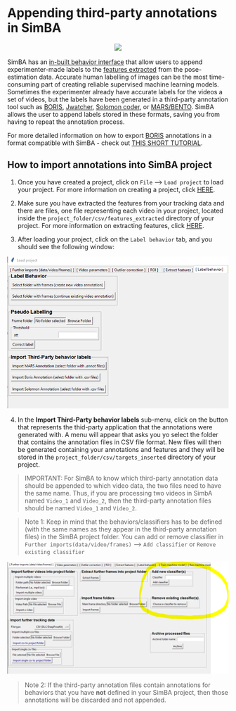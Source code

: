 # Appending third-party annotations in SimBA

<p align="center">
<img src="https://github.com/sgoldenlab/simba/blob/master/images/third_party_annot.png" />
</p>

SimBA has an [in-built behavior interface](https://github.com/sgoldenlab/simba/blob/master/docs/labelling_aggression_tutorial.md) that allow users to append experimenter-made labels to the [features extracted](https://github.com/sgoldenlab/simba/blob/master/docs/tutorial.md#step-5-extract-features) from the pose-estimation data. Accurate human labelling of images can be the most time-consuming part of creating reliable supervised machine learning models. Sometimes the experimenter already have accurate labels for the videos a set of videos, but the labels have been generated in a third-party annotation tool such as [BORIS]( https://www.boris.unito.it/), [Jwatcher](https://www.jwatcher.ucla.edu/), [Solomon coder](https://solomon.andraspeter.com/), or [MARS/BENTO](https://github.com/neuroethology/bentoMAT). SimBA allows the user to append labels stored in these formats, saving you from having to repeat the annotation process. 


For more detailed information on how to export [BORIS]( https://www.boris.unito.it/) annotations in a format compatible with SimBA - check out [THIS SHORT TUTORIAL](https://github.com/sgoldenlab/simba/blob/master/docs/append_boris.md). 

## How to import annotations into SimBA project

1. Once you have created a project, click on `File` --> `Load project` to load your project. For more information on creating a project, click [HERE](https://github.com/sgoldenlab/simba/blob/master/docs/tutorial.md#part-1-create-a-new-project-1).

2. Make sure you have extracted the features from your tracking data and there are files, one file representing each video in your project, located inside the `project_folder/csv/features_extracted` directory of your project. For more information on extracting features, click [HERE](https://github.com/sgoldenlab/simba/blob/master/docs/tutorial.md#step-5-extract-features).

3. After loading your project, click on the `Label behavior` tab, and you should see the following window:

<p align="center">
<img src=/images/lblbehavior.PNG />
</p>

4. In the **Import Third-Party behavior labels** sub-menu, click on the button that represents the thid-party application that the annotations were generated with.
A menu will appear that asks you yo select the folder that contains the annotation files in CSV file format. New files will then be generated containing your annotations and features and they will be stored in the  `project_folder/csv/targets_inserted` directory of your project.

>IMPORTANT: For SimBA to know which third-party annotation data should be appended to which video data, the two files need to have the same name. Thus, if you are processing two videos in SimbA named `Video_1` and `Video_2`, then the third-party annotation files should be named `Video_1` and `Video_2`.  

> Note 1: Keep in mind that the behaviors/classifiers has to be defined (with the same names as they appear in the third-party annotation files) in the SimBA project folder. You can add or remove classifier in `Further imports(data/video/frames)` --> `Add classifier` or `Remove existing classifier`

<p align="center">
<img src=/images/addorremoveC.PNG />
</p>

> Note 2: If the third-party annotation files contain annotations for behaviors that you have **not** defined in your SimBA project, then those annotations will be discarded and not appended. 
